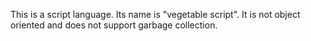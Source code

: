 
This is a script language. Its name is "vegetable script". 
It is not object oriented and does not support garbage collection.